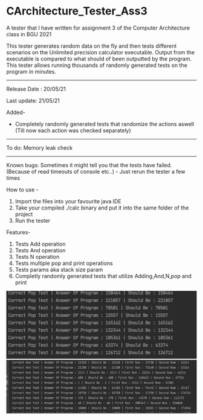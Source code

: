 # CArchitecture_Tester_Ass3
A tester that I have written for assignment 3 of the Computer Architecture class in BGU 2021

This tester generates random data on the fly and then tests different scenarios on the Unlimited precision calculator executable. 
Output from the executable is compared to what should of been outputted by the program.
This tester allows running thousands of randomly generated tests on the program in minutes.

---

Release Date : 20/05/21

Last update:
21/05/21

Added-
* Completely randomly generated tests that randomize the actions aswell (Till now each action was checked separately) 


----

To do:
Memory leak check

----

Known bugs:
Sometimes it might tell you that the tests have failed. (Because of read timeouts of console etc..) - Just rerun the tester a few times


How to use -
1) Import the files into your favourite java IDE 
2) Take your compiled ./calc binary and put it into the same folder of the project
3) Run the tester


Features-
1) Tests Add operation
2) Tests And operation
3) Tests N operation
4) Tests multiple pop and print operations
5) Tests params aka stack size param
6) Completly randomly generated tests that utilize Adding,And,N,pop and print


![Screenshot](T1.png)
![Screenshot](T2.png)
